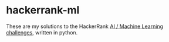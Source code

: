 # hackerrank-ml

These are my solutions to the HackerRank <a href="https://www.hackerrank.com/categories/ai/machine-learning">AI / Machine Learning challenges</a>, written in python.